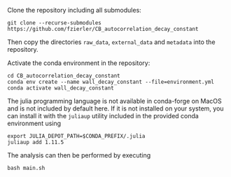 Clone the repository including all submodules:

```
git clone --recurse-submodules https://github.com/fzierler/CB_autocorrelation_decay_constant
```

Then copy the directories `raw_data`, `external_data` and `metadata` into the repository. 

Activate the conda environment in the repository:

```
cd CB_autocorrelation_decay_constant
conda env create --name wall_decay_constant --file=environment.yml
conda activate wall_decay_constant
```

The julia programming language is not available in conda-forge on MacOS and is not included by default here. If it is not installed on your system, you can install it with the `juliaup` utility included in the provided conda environment using

```
export JULIA_DEPOT_PATH=$CONDA_PREFIX/.julia
juliaup add 1.11.5
```

The analysis can then be performed by executing

```
bash main.sh
```
